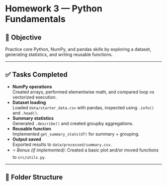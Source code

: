 # Homework 3 — Python Fundamentals

## 📌 Objective
Practice core Python, NumPy, and pandas skills by exploring a dataset, generating statistics, and writing reusable functions.

---

## ✅ Tasks Completed
- **NumPy operations**  
  Created arrays, performed elementwise math, and compared loop vs vectorized execution.
- **Dataset loading**  
  Loaded `data/starter_data.csv` with pandas, inspected using `.info()` and `.head()`.
- **Summary statistics**  
  Generated `.describe()` and created groupby aggregations.
- **Reusable function**  
  Implemented `get_summary_stats(df)` for summary + grouping.
- **Output saved**  
  Exported results to `data/processed/summary.csv`.
- ⭐ *Bonus (if implemented)*: Created a basic plot and/or moved functions to `src/utils.py`.

---

## 📂 Folder Structure
